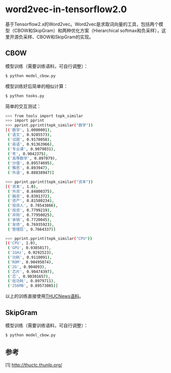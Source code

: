 # word2vec-in-tensorflow2.0

基于Tensorflow2.x的Word2vec。Word2vec是求取词向量的工具，包括两个模型（CBOW和SkipGram）和两种优化方案（Hierarchical softmax和负采样），这里开源负采样、CBOW和SkipGram的实现。


## CBOW

模型训练（需要训练语料，可自行调整）：

```bash
$ python model_cbow.py
```

模型训练好后简单的相似计算：

```bash
$ python tooks.py
```

简单的交互测试：

```bash
>>> from tools import topk_similar
>>> import pprint
>>> pprint.pprint(topk_similar("数学"))
[('数学', 1.0000001),
 ('语文', 0.9285573),
 ('试题', 0.9178058),
 ('英语', 0.91363966),
 ('专业课', 0.9079031),
 ('考', 0.9042375),
 ('高等数学', 0.897079),
 ('分值', 0.89574695),
 ('雅思', 0.893947),
 ('外语', 0.88838947)]

>>> pprint.pprint(topk_similar("资本"))
[('资本', 1.0),
 ('外资', 0.84800375),
 ('融资', 0.8301372),
 ('资产', 0.81580234),
 ('投资人', 0.78543866),
 ('投资', 0.7799219),
 ('并购', 0.77950025),
 ('承销', 0.7720045),
 ('发债', 0.76935923),
 ('管理层', 0.7664337)]

>>> pprint.pprint(topk_similar("CPU"))
[('CPU', 1.0),
 ('GPU', 0.9385017),
 ('1GHz', 0.9292523),
 ('功耗', 0.9110091),
 ('ROM', 0.90495074),
 ('2G', 0.904893),
 ('芯片', 0.90474397),
 ('芯', 0.90301657),
 ('低功耗', 0.8979711),
 ('256MB', 0.89573085)]
```

以上的训练直接使用[THUCNews语料](http://thuctc.thunlp.org/)。

## SkipGram


模型训练（需要训练语料，可自行调整）：

```bash
$ python model_cbow.py
```


## 参考

[1] http://thuctc.thunlp.org/
